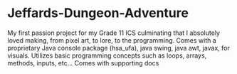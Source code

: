 # Jeffards-Dungeon-Adventure
My first passion project for my Grade 11 ICS culminating that I absolutely loved making, from pixel art, to lore, to the programming. Comes with a proprietary Java console package (hsa_ufa), java swing, java awt, javax, for visuals. Utilizes basic programming concepts such as loops, arrays, methods, inputs, etc... Comes with supporting docs
